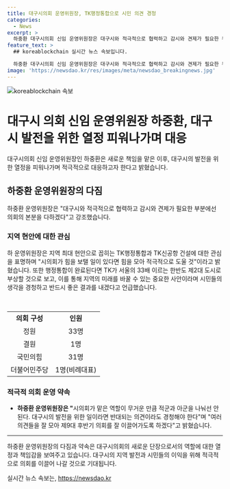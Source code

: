 ```yaml
---
title: 대구시의회 운영위원장, TK행정통합으로 시민 의견 경청
categories:
  - News
excerpt: >
  하중환 대구시의회 신임 운영위원장은 대구시와 적극적으로 협력하고 감시와 견제가 필요한 부분에선 의회의 본분을 다할 것이라 강조했다. 지역 숙원 사업, TK행정통합, TK신공항 건설 등 다양한 현안을 다루며 의회가 시민의 의견을 경청하고 좋은 결과를 이끌어내기 위해 힘쓸 것을 약속했다. 또한 의회 내부 소통을 원활하게 하며, 대구시의 발전을 위한 역할을 위해 반대되는 의견이라도 경청할 것이라고 전했다.
feature_text: >
  ## koreablockchain 실시간 뉴스 속보입니다.

  하중환 대구시의회 신임 운영위원장은 대구시와 적극적으로 협력하고 감시와 견제가 필요한 부분에선 의회의 본분을 다할 것이라 강조했다. 지역 숙원 사업, TK행정통합, TK신공항 건설 등 다양한 현안을 다루며 의회가 시민의 의견을 경청하고 좋은 결과를 이끌어내기 위해 힘쓸 것을 약속했다. 또한 의회 내부 소통을 원활하게 하며, 대구시의 발전을 위한 역할을 위해 반대되는 의견이라도 경청할 것이라고 전했다.
image: 'https://newsdao.kr/res/images/meta/newsdao_breakingnews.jpg'
---
```


<p><img src="https://newsdao.kr/res/images/meta/newsdao_breakingnews.jpg" alt="koreablockchain 속보" /></p>

<h1 data-ke-size="size26">대구시 의회 신임 운영위원장 하중환, 대구시 발전을 위한 열정 피워나가며 대응</h1>

<p data-ke-size="size16">대구시의회 신임 운영위원장인 하중환은 새로운 책임을 맡은 이후, 대구시의 발전을 위한 열정을 피워나가며 적극적으로 대응하고자 한다고 밝혔습니다.</p>

<h2 data-ke-size="size24">하중환 운영위원장의 다짐</h2>

<p data-ke-size="size16">하중환 운영위원장은 "대구시와 적극적으로 협력하고 감시와 견제가 필요한 부분에선 의회의 본분을 다하겠다"고 강조했습니다.</p>

<h3 data-ke-size="size22">지역 현안에 대한 관심</h3>

<p data-ke-size="size16">하 운영위원장은 지역 최대 현안으로 꼽히는 TK행정통합과 TK신공항 건설에 대한 관심을 표명하며 "시의회가 힘을 보탤 일이 있다면 힘을 모아 적극적으로 도울 것"이라고 밝혔습니다. 또한 행정통합이 완료된다면 TK가 서울의 33배 이르는 한반도 제2대 도시로 부상할 것으로 보고, 이를 통해 지역의 미래를 바꿀 수 있는 중요한 사안이라며 시민들의 생각을 경청하고 반드시 좋은 결과를 내겠다고 언급했습니다.</p>

<p data-ke-size="size16">&nbsp;</p>

<table>
    <tbody>
        <tr>
            <td style="text-align: center; height: 17px;"><b>의회 구성</b></td>
            <td style="text-align: center; height: 17px;"><b>인원</b></td>
        </tr>
        <tr>
            <td style="text-align: center; height: 17px;">정원</td>
            <td style="text-align: center; height: 17px;">33명</td>
        </tr>
        <tr>
            <td style="text-align: center; height: 17px;">결원</td>
            <td style="text-align: center; height: 17px;">1명</td>
        </tr>
        <tr>
            <td style="text-align: center; height: 17px;">국민의힘</td>
            <td style="text-align: center; height: 17px;">31명</td>
        </tr>
        <tr>
            <td style="text-align: center; height: 17px;">더불어민주당</td>
            <td style="text-align: center; height: 17px;">1명(비례대표)</td>
        </tr>
    </tbody>
</table>

<h3 data-ke-size="size22">적극적 의회 운영 약속</h3>

<ul>
    <li><b>하중환 운영위원장은 "</b>시의회가 맡은 역할이 무거운 만큼 적군과 아군을 나눠선 안 된다. 대구시의 발전을 위한 일이라면 반대되는 의견이라도 경청해야 한다"며 "여러 의견들을 잘 모아 제9대 후반기 의회를 잘 이끌어가도록 하겠다"고 밝혔습니다.</li>
</ul>

<hr>

<p data-ke-size="size16">하중환 운영위원장의 다짐과 약속은 대구시의회의 새로운 단장으로서의 역할에 대한 열정과 책임감을 보여주고 있습니다. 대구시의 지역 발전과 시민들의 이익을 위해 적극적으로 의회를 이끌어 나갈 것으로 기대됩니다. </p>
실시간 뉴스 속보는, <a href="https://newsdao.kr" rel="dofollow">https://newsdao.kr</a>


